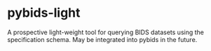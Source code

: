 # pybids-light
A prospective light-weight tool for querying BIDS datasets using the specification schema. May be integrated into pybids in the future.
